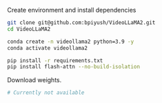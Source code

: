 Create environment and install dependencies
```bash
git clone git@github.com:bpiyush/VideoLLaMA2.git
cd VideoLLaMA2

conda create -n videollama2 python=3.9 -y
conda activate videollama2

pip install -r requirements.txt
pip install flash-attn --no-build-isolation
```

Download weights.
```sh
# Currently not available
```